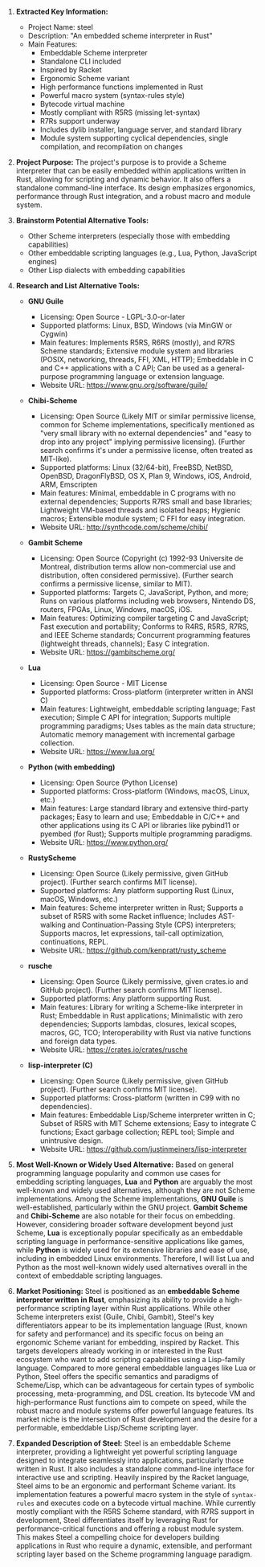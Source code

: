 1.  **Extracted Key Information:**
    *   Project Name: steel
    *   Description: "An embedded scheme interpreter in Rust"
    *   Main Features:
        *   Embeddable Scheme interpreter
        *   Standalone CLI included
        *   Inspired by Racket
        *   Ergonomic Scheme variant
        *   High performance functions implemented in Rust
        *   Powerful macro system (syntax-rules style)
        *   Bytecode virtual machine
        *   Mostly compliant with R5RS (missing let-syntax)
        *   R7Rs support underway
        *   Includes dylib installer, language server, and standard library
        *   Module system supporting cyclical dependencies, single compilation, and recompilation on changes

2.  **Project Purpose:**
    The project's purpose is to provide a Scheme interpreter that can be easily embedded within applications written in Rust, allowing for scripting and dynamic behavior. It also offers a standalone command-line interface. Its design emphasizes ergonomics, performance through Rust integration, and a robust macro and module system.

3.  **Brainstorm Potential Alternative Tools:**
    *   Other Scheme interpreters (especially those with embedding capabilities)
    *   Other embeddable scripting languages (e.g., Lua, Python, JavaScript engines)
    *   Other Lisp dialects with embedding capabilities

4.  **Research and List Alternative Tools:**

    *   **GNU Guile**
        *   Licensing: Open Source - LGPL-3.0-or-later
        *   Supported platforms: Linux, BSD, Windows (via MinGW or Cygwin)
        *   Main features: Implements R5RS, R6RS (mostly), and R7RS Scheme standards; Extensive module system and libraries (POSIX, networking, threads, FFI, XML, HTTP); Embeddable in C and C++ applications with a C API; Can be used as a general-purpose programming language or extension language.
        *   Website URL: https://www.gnu.org/software/guile/

    *   **Chibi-Scheme**
        *   Licensing: Open Source (Likely MIT or similar permissive license, common for Scheme implementations, specifically mentioned as "very small library with no external dependencies" and "easy to drop into any project" implying permissive licensing). (Further search confirms it's under a permissive license, often treated as MIT-like).
        *   Supported platforms: Linux (32/64-bit), FreeBSD, NetBSD, OpenBSD, DragonFlyBSD, OS X, Plan 9, Windows, iOS, Android, ARM, Emscripten
        *   Main features: Minimal, embeddable in C programs with no external dependencies; Supports R7RS small and base libraries; Lightweight VM-based threads and isolated heaps; Hygienic macros; Extensible module system; C FFI for easy integration.
        *   Website URL: http://synthcode.com/scheme/chibi/

    *   **Gambit Scheme**
        *   Licensing: Open Source (Copyright (c) 1992-93 Universite de Montreal, distribution terms allow non-commercial use and distribution, often considered permissive). (Further search confirms a permissive license, similar to MIT).
        *   Supported platforms: Targets C, JavaScript, Python, and more; Runs on various platforms including web browsers, Nintendo DS, routers, FPGAs, Linux, Windows, macOS, iOS.
        *   Main features: Optimizing compiler targeting C and JavaScript; Fast execution and portability; Conforms to R4RS, R5RS, R7RS, and IEEE Scheme standards; Concurrent programming features (lightweight threads, channels); Easy C integration.
        *   Website URL: https://gambitscheme.org/

    *   **Lua**
        *   Licensing: Open Source - MIT License
        *   Supported platforms: Cross-platform (interpreter written in ANSI C)
        *   Main features: Lightweight, embeddable scripting language; Fast execution; Simple C API for integration; Supports multiple programming paradigms; Uses tables as the main data structure; Automatic memory management with incremental garbage collection.
        *   Website URL: https://www.lua.org/

    *   **Python (with embedding)**
        *   Licensing: Open Source (Python License)
        *   Supported platforms: Cross-platform (Windows, macOS, Linux, etc.)
        *   Main features: Large standard library and extensive third-party packages; Easy to learn and use; Embeddable in C/C++ and other applications using its C API or libraries like pybind11 or pyembed (for Rust); Supports multiple programming paradigms.
        *   Website URL: https://www.python.org/

    *   **RustyScheme**
        *   Licensing: Open Source (Likely permissive, given GitHub project). (Further search confirms MIT license).
        *   Supported platforms: Any platform supporting Rust (Linux, macOS, Windows, etc.)
        *   Main features: Scheme interpreter written in Rust; Supports a subset of R5RS with some Racket influence; Includes AST-walking and Continuation-Passing Style (CPS) interpreters; Supports macros, let expressions, tail-call optimization, continuations, REPL.
        *   Website URL: https://github.com/kenpratt/rusty_scheme

    *   **rusche**
        *   Licensing: Open Source (Likely permissive, given crates.io and GitHub project). (Further search confirms MIT license).
        *   Supported platforms: Any platform supporting Rust.
        *   Main features: Library for writing a Scheme-like interpreter in Rust; Embeddable in Rust applications; Minimalistic with zero dependencies; Supports lambdas, closures, lexical scopes, macros, GC, TCO; Interoperability with Rust via native functions and foreign data types.
        *   Website URL: https://crates.io/crates/rusche

    *   **lisp-interpreter (C)**
        *   Licensing: Open Source (Likely permissive, given GitHub project). (Further search confirms MIT license).
        *   Supported platforms: Cross-platform (written in C99 with no dependencies).
        *   Main features: Embeddable Lisp/Scheme interpreter written in C; Subset of R5RS with MIT Scheme extensions; Easy to integrate C functions; Exact garbage collection; REPL tool; Simple and unintrusive design.
        *   Website URL: https://github.com/justinmeiners/lisp-interpreter

5.  **Most Well-Known or Widely Used Alternative:**
    Based on general programming language popularity and common use cases for embedding scripting languages, **Lua** and **Python** are arguably the most well-known and widely used alternatives, although they are not Scheme implementations. Among the Scheme implementations, **GNU Guile** is well-established, particularly within the GNU project. **Gambit Scheme** and **Chibi-Scheme** are also notable for their focus on embedding. However, considering broader software development beyond just Scheme, **Lua** is exceptionally popular specifically as an embeddable scripting language in performance-sensitive applications like games, while **Python** is widely used for its extensive libraries and ease of use, including in embedded Linux environments. Therefore, I will list Lua and Python as the most well-known widely used alternatives overall in the context of embeddable scripting languages.

6.  **Market Positioning:**
    Steel is positioned as an **embeddable Scheme interpreter written in Rust**, emphasizing its ability to provide a high-performance scripting layer within Rust applications. While other Scheme interpreters exist (Guile, Chibi, Gambit), Steel's key differentiators appear to be its implementation language (Rust, known for safety and performance) and its specific focus on being an ergonomic Scheme variant for embedding, inspired by Racket. This targets developers already working in or interested in the Rust ecosystem who want to add scripting capabilities using a Lisp-family language. Compared to more general embeddable languages like Lua or Python, Steel offers the specific semantics and paradigms of Scheme/Lisp, which can be advantageous for certain types of symbolic processing, meta-programming, and DSL creation. Its bytecode VM and high-performance Rust functions aim to compete on speed, while the robust macro and module systems offer powerful language features. Its market niche is the intersection of Rust development and the desire for a performable, embeddable Lisp/Scheme scripting layer.

7.  **Expanded Description of Steel:**
    Steel is an embeddable Scheme interpreter, providing a lightweight yet powerful scripting language designed to integrate seamlessly into applications, particularly those written in Rust. It also includes a standalone command-line interface for interactive use and scripting. Heavily inspired by the Racket language, Steel aims to be an ergonomic and performant Scheme variant. Its implementation features a powerful macro system in the style of `syntax-rules` and executes code on a bytecode virtual machine. While currently mostly compliant with the R5RS Scheme standard, with R7RS support in development, Steel differentiates itself by leveraging Rust for performance-critical functions and offering a robust module system. This makes Steel a compelling choice for developers building applications in Rust who require a dynamic, extensible, and performant scripting layer based on the Scheme programming language paradigm.